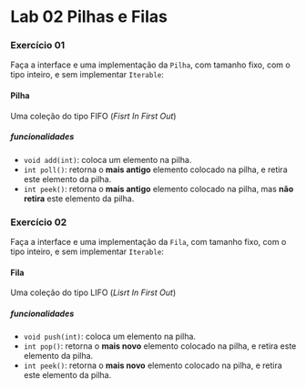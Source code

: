 # Lab 02 Pilhas e Filas

### Exercício 01

Faça a interface e uma implementação da `Pilha`, 
com tamanho fixo, com o tipo inteiro, e sem implementar `Iterable`:

#### Pilha
Uma coleção do tipo FIFO (*Fisrt In First Out*)

##### funcionalidades

- `void add(int)`: coloca um elemento na pilha.
- `int poll()`: retorna o **mais antigo** elemento colocado na pilha, e retira este elemento da pilha.
- `int peek()`: retorna o **mais antigo** elemento colocado na pilha, mas **não retira** este elemento da pilha.


### Exercício 02

Faça a interface e uma implementação da `Fila`, 
com tamanho fixo, com o tipo inteiro, e sem implementar `Iterable`:

#### Fila
Uma coleção do tipo LIFO (*Lisrt In First Out*)

##### funcionalidades

- `void push(int)`: coloca um elemento na pilha.
- `int pop()`: retorna o **mais novo** elemento colocado na pilha, e retira este elemento da pilha.
- `int peek()`: retorna o **mais novo** elemento colocado na pilha, e retira este elemento da pilha.


